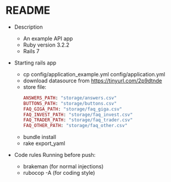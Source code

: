 # README

- Description

  - An example API app
  - Ruby version 3.2.2
  - Rails 7

- Starting rails app

  - cp config/application_example.yml config/application.yml
  - download datasource from https://tinyurl.com/2p9dtnde
  - store file:
    ```ruby
    ANSWERS_PATH: "storage/answers.csv"
    BUTTONS_PATH: "storage/buttons.csv"
    FAQ_GIGA_PATH: "storage/faq_giga.csv"
    FAQ_INVEST_PATH: "storage/faq_invest.csv"
    FAQ_TRADER_PATH: "storage/faq_trader.csv"
    FAQ_OTHER_PATH: "storage/faq_other.csv"
    ```
  - bundle install
  - rake export_yaml

- Code rules
  Running before push:
  - brakeman (for normal injections)
  - rubocop -A (for coding style)
